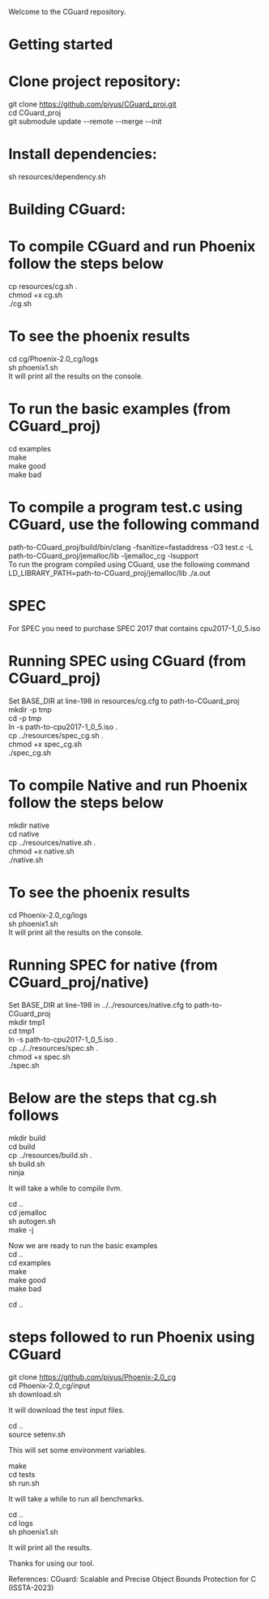 
Welcome to the CGuard repository.  

# Getting started

# Clone project repository:  
git clone https://github.com/piyus/CGuard_proj.git  
cd CGuard_proj  
git submodule update --remote --merge --init  

# Install dependencies:  
sh resources/dependency.sh  


# Building CGuard:  

# To compile CGuard and run Phoenix follow the steps below  
cp resources/cg.sh .  
chmod +x cg.sh  
./cg.sh  


# To see the phoenix results  
cd cg/Phoenix-2.0_cg/logs  
sh phoenix1.sh  
It will print all the results on the console.  


# To run the basic examples (from CGuard_proj)  
cd examples  
make  
make good  
make bad  

# To compile a program test.c using CGuard, use the following command  
path-to-CGuard_proj/build/bin/clang -fsanitize=fastaddress -O3 test.c -L path-to-CGuard_proj/jemalloc/lib -ljemalloc_cg -lsupport  
To run the program compiled using CGuard, use the following command  
LD_LIBRARY_PATH=path-to-CGuard_proj/jemalloc/lib ./a.out  

# SPEC  
For SPEC you need to purchase SPEC 2017 that contains cpu2017-1_0_5.iso  

# Running SPEC using CGuard (from CGuard_proj)  
Set BASE_DIR at line-198 in resources/cg.cfg to path-to-CGuard_proj  
mkdir -p tmp  
cd -p tmp  
ln -s path-to-cpu2017-1_0_5.iso .  
cp ../resources/spec_cg.sh .  
chmod +x spec_cg.sh  
./spec_cg.sh  


# To compile Native and run Phoenix follow the steps below  
mkdir native  
cd native  
cp ../resources/native.sh .  
chmod +x native.sh  
./native.sh  

# To see the phoenix results  
cd Phoenix-2.0_cg/logs  
sh phoenix1.sh  
It will print all the results on the console.  

# Running SPEC for native (from CGuard_proj/native)  
Set BASE_DIR at line-198 in ../../resources/native.cfg to path-to-CGuard_proj  
mkdir tmp1  
cd tmp1  
ln -s path-to-cpu2017-1_0_5.iso .  
cp ../../resources/spec.sh .  
chmod +x spec.sh  
./spec.sh  


# Below are the steps that cg.sh follows  
mkdir build  
cd build  
cp ../resources/build.sh .  
sh build.sh  
ninja  

It will take a while to compile llvm.  

cd ..  
cd jemalloc  
sh autogen.sh  
make -j  

Now we are ready to run the basic examples  
cd ..  
cd examples  
make  
make good  
make bad  

cd ..  

# steps followed to run Phoenix using CGuard  
git clone https://github.com/piyus/Phoenix-2.0_cg  
cd Phoenix-2.0_cg/input  
sh download.sh  

It will download the test input files.  

cd ..  
source setenv.sh  

This will set some environment variables.  
  
make  
cd tests  
sh run.sh  
  
It will take a while to run all benchmarks.  
  
cd ..  
cd logs  
sh phoenix1.sh  
  
It will print all the results.  

Thanks for using our tool.

References:
CGuard: Scalable and Precise Object Bounds Protection for C (ISSTA-2023)
